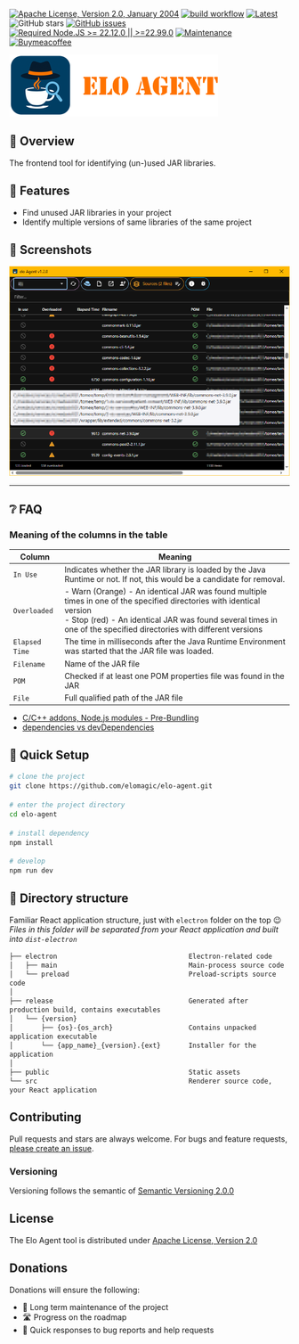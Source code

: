 [![Apache License, Version 2.0, January 2004](https://img.shields.io/github/license/apache/maven.svg?label=License)][license]
[![build workflow](https://github.com/elomagic/elo-agent/actions/workflows/build.yml/badge.svg)](https://github.com/elomagic/elo-agent/actions)
[![Latest](https://img.shields.io/github/release/elomagic/elo-agent.svg)](https://github.com/elomagic/elo-agent/releases)
![GitHub stars](https://img.shields.io/github/stars/elomagic/elo-agent?color=fa6470)
[![GitHub issues](https://img.shields.io/github/issues/elomagic/elo-agent?color=d8b22d)](https://github.com/elomagic/elo-agent/issues)
[![Required Node.JS >= 22.12.0 || >=22.99.0](https://img.shields.io/static/v1?label=node&message=22.12.0%20||%20%3E=22.99.0&logo=node.js&color=3f893e)](https://nodejs.org/about/releases)
[![Maintenance](https://img.shields.io/badge/Maintained%3F-yes-green.svg)](https://github.com/elomagic/elo-agent/graphs/commit-activity)
[![Buymeacoffee](https://badgen.net/badge/icon/buymeacoffee?icon=buymeacoffee&label)](https://www.buymeacoffee.com/elomagic)

![](/doc/header.png "Logo")

## 👀 Overview

The frontend tool for identifying (un-)used JAR libraries. 

## 🚀 Features

* Find unused JAR libraries in your project
* Identify multiple versions of same libraries of the same project

## 📸 Screenshots

![](/doc/screenshot-01.png "Screenshot")
 

---

## ❔ FAQ

### Meaning of the columns in the table

| Column          | Meaning                                                                                                                |
|-----------------|------------------------------------------------------------------------------------------------------------------------|
| `In Use`        | Indicates whether the JAR library is loaded by the Java Runtime or not. If not, this would be a candidate for removal. |
| `Overloaded`    | - Warn (Orange) - An identical JAR was found multiple times in one of the specified directories with identical version<br>- Stop (red) - An identical JAR was found several times in one of the specified directories with different versions    |
| `Elapsed Time`  | The time in milliseconds after the Java Runtime Environment was started that the JAR file was loaded.                  |
| `Filename`      | Name of the JAR file                                                                                                   |    
| `POM`           | Checked if at least one POM properties file was found in the JAR                                                       |
| `File`          | Full qualified path of the JAR file                                                                                    |    


- [C/C++ addons, Node.js modules - Pre-Bundling](https://github.com/electron-vite/vite-plugin-electron-renderer#dependency-pre-bundling)
- [dependencies vs devDependencies](https://github.com/electron-vite/vite-plugin-electron-renderer#dependencies-vs-devdependencies)


## 🛫 Quick Setup

```sh
# clone the project
git clone https://github.com/elomagic/elo-agent.git

# enter the project directory
cd elo-agent

# install dependency
npm install

# develop
npm run dev
```

## 📂 Directory structure

Familiar React application structure, just with `electron` folder on the top :wink:  
*Files in this folder will be separated from your React application and built into `dist-electron`*  

```tree
├── electron                                 Electron-related code
│   ├── main                                 Main-process source code
│   └── preload                              Preload-scripts source code
│
├── release                                  Generated after production build, contains executables
│   └── {version}
│       ├── {os}-{os_arch}                   Contains unpacked application executable
│       └── {app_name}_{version}.{ext}       Installer for the application
│
├── public                                   Static assets
└── src                                      Renderer source code, your React application
```

<!--
## 🚨 Be aware

This template integrates Node.js API to the renderer process by default. If you want to follow **Electron Security Concerns** you might want to disable this feature. You will have to expose needed API by yourself.  

To get started, remove the option as shown below. This will [modify the Vite configuration and disable this feature](https://github.com/electron-vite/vite-plugin-electron-renderer#config-presets-opinionated).

```diff
# vite.config.ts

export default {
  plugins: [
    ...
-   // Use Node.js API in the Renderer-process
-   renderer({
-     nodeIntegration: true,
-   }),
    ...
  ],
}
```
-->

## Contributing

Pull requests and stars are always welcome. For bugs and feature requests, [please create an issue](../../issues/new).

### Versioning

Versioning follows the semantic of [Semantic Versioning 2.0.0](https://semver.org/)

## License

The Elo Agent tool is distributed under [Apache License, Version 2.0][license]

## Donations

Donations will ensure the following:

* 🔨 Long term maintenance of the project
* 🛣 Progress on the roadmap
* 🐛 Quick responses to bug reports and help requests

[license]: https://www.apache.org/licenses/LICENSE-2.0
